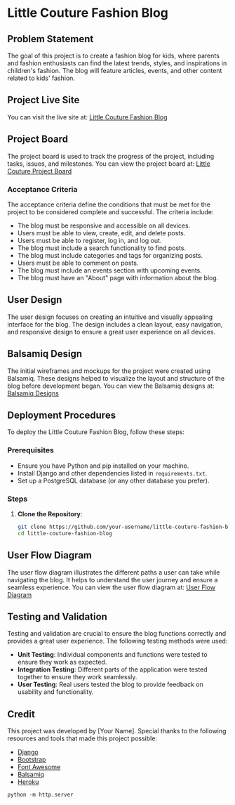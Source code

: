 # Little Couture Fashion Blog

## Problem Statement
The goal of this project is to create a fashion blog for kids, where parents and fashion enthusiasts can find the latest trends, styles, and inspirations in children's fashion. The blog will feature articles, events, and other content related to kids' fashion.

## Project Live Site
You can visit the live site at: [Little Couture Fashion Blog](https://your-live-site-url.com)

## Project Board
The project board is used to track the progress of the project, including tasks, issues, and milestones. You can view the project board at: [Little Couture Project Board](https://your-project-board-url.com)

### Acceptance Criteria
The acceptance criteria define the conditions that must be met for the project to be considered complete and successful. The criteria include:
- The blog must be responsive and accessible on all devices.
- Users must be able to view, create, edit, and delete posts.
- Users must be able to register, log in, and log out.
- The blog must include a search functionality to find posts.
- The blog must include categories and tags for organizing posts.
- Users must be able to comment on posts.
- The blog must include an events section with upcoming events.
- The blog must have an "About" page with information about the blog.

## User Design
The user design focuses on creating an intuitive and visually appealing interface for the blog. The design includes a clean layout, easy navigation, and responsive design to ensure a great user experience on all devices.

## Balsamiq Design
The initial wireframes and mockups for the project were created using Balsamiq. These designs helped to visualize the layout and structure of the blog before development began. You can view the Balsamiq designs at: [Balsamiq Designs](https://your-balsamiq-designs-url.com)

## Deployment Procedures
To deploy the Little Couture Fashion Blog, follow these steps:

### Prerequisites
- Ensure you have Python and pip installed on your machine.
- Install Django and other dependencies listed in `requirements.txt`.
- Set up a PostgreSQL database (or any other database you prefer).

### Steps
1. **Clone the Repository**:
   ```bash
   git clone https://github.com/your-username/little-couture-fashion-blog.git
   cd little-couture-fashion-blog
   ```

## User Flow Diagram
The user flow diagram illustrates the different paths a user can take while navigating the blog. It helps to understand the user journey and ensure a seamless experience. You can view the user flow diagram at: [User Flow Diagram](https://your-user-flow-diagram-url.com)

## Testing and Validation
Testing and validation are crucial to ensure the blog functions correctly and provides a great user experience. The following testing methods were used:
- **Unit Testing**: Individual components and functions were tested to ensure they work as expected.
- **Integration Testing**: Different parts of the application were tested together to ensure they work seamlessly.
- **User Testing**: Real users tested the blog to provide feedback on usability and functionality.

## Credit
This project was developed by [Your Name]. Special thanks to the following resources and tools that made this project possible:
- [Django](https://www.djangoproject.com/)
- [Bootstrap](https://getbootstrap.com/)
- [Font Awesome](https://fontawesome.com/)
- [Balsamiq](https://balsamiq.com/)
- [Heroku](https://www.heroku.com/)

`python -m http.server`
